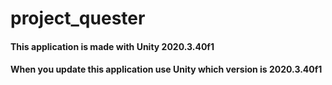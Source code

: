 # project_quester
#### This application is made with Unity 2020.3.40f1
#### When you update this application use Unity which version is 2020.3.40f1
